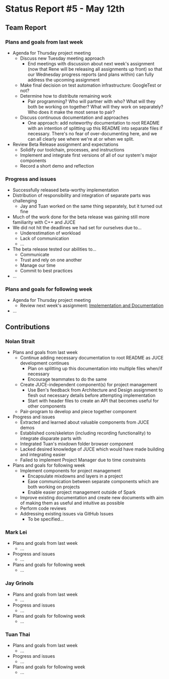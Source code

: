 # Status Report #5 - May 12th

## Team Report


### Plans and goals from last week

*   Agenda for Thursday project meeting
    *   Discuss new Tuesday meeting approach
        *   End meetings with discussion about next week's assignment (now that Rene will be releasing all assignments up front) so that our Wednesday progress reports (and plans within) can fully address the upcoming assignment
     *   Make final decision on test automation infrastructure: GoogleTest or not?
     *   Determine how to distribute remaining work
         *   Pair programming? Who will partner with who? What will they both be working on together? What will they work on separately? Who does it make the most sense to pair?
    *   Discuss continuous documentation and approaches
        *   One approach: add noteworthy documentation to root README with an intention of splitting up this README into separate files if necessary. There's no fear of over-documenting here, and we can all clearly see where we're at or when we split.
*   Review Beta Release assignment and expectations
    *   Solidify our toolchain, processes, and instructions
    *   Implement and integrate first versions of all of our system's major components
    *   Record a short demo and reflection

### Progress and issues

*   Successfully released beta-worthy implementation
*   Distribution of responsibility and integration of separate parts was challenging
    *   Jay and Tuan worked on the same thing separately, but it turned out fine
*   Much of the work done for the beta release was gaining still more familiarity with C++ and JUCE
*   We did not hit the deadlines we had set for ourselves due to...
    *   Underestimation of workload
    *   Lack of communication 
    *   ...
*   The beta release tested our abilities to...
    *   Communicate
    *   Trust and rely on one another
    *   Manage our time
    *   Commit to best practices
*   ...


### Plans and goals for following week

*   Agenda for Thursday project meeting
    *   Review next week's assignment: [Implementation and Documentation](https://homes.cs.washington.edu/~rjust/courses/2021Spring/CSE403/project/project07.html)
*   ...



## Contributions


### Nolan Strait

*   Plans and goals from last week
    *   Continue adding necessary documentation to root README as JUCE development continues
        *   Plan on splitting up this documentation into multiple files when/if necessary
        *   Encourage teammates to do the same
    *   Create JUCE-independent component(s) for project management
        *   Use Ben's feedback from Architecture and Design assignment to flesh out necessary details before attempting implementation
        *   Start with header files to create an API that becomes useful for other components
    *   Pair-program to develop and piece together component
*   Progress and issues
    *   Extracted and learned about valuable components from JUCE demos
    *   Established core/skeleton (including recording functionality) to integrate disparate parts with
    *   Integrated Tuan's mixdown folder browser component
    *   Lacked desired knowledge of JUCE which would have made building and integrating easier
    *   Failed to implement Project Manager due to time constraints
*   Plans and goals for following week
    *   Implement components for project management
        *   Encapsulate mixdowns and layers in a project
        *   Ease communication between separate components which are both working on projects
        *   Enable easier project management outside of Spark
    *   Improve existing documentation and create new documents with aim of making them as useful and intuitive as possible
    *   Perform code reviews
    *   Addressing existing issues via GitHub Issues
        *   To be specified...


### Mark Lei

*   Plans and goals from last week
    *   ...
*   Progress and issues
    *   ...
*   Plans and goals for following week
    *   …


### Jay Grinols

*   Plans and goals from last week
    *   ...
*   Progress and issues
    *   ...
*   Plans and goals for following week
    *   …


### Tuan Thai

*   Plans and goals from last week
    *   ...
*   Progress and issues
    *   ...
*   Plans and goals for following week
    *   ...